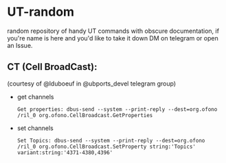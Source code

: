 # UT-random
random repository of handy UT commands with obscure documentation, if you're name is here and you'd like to take it down DM on telegram or open an Issue.

## CT (Cell BroadCast):
(courtesy of @lduboeuf in @ubports_devel telegram group)
* get channels
  ```
  Get properties: dbus-send --system --print-reply --dest=org.ofono /ril_0 org.ofono.CellBroadcast.GetProperties 
  ```
* set channels
  ```
  Set Topics: dbus-send --system --print-reply --dest=org.ofono /ril_0 org.ofono.CellBroadcast.SetProperty string:'Topics' variant:string:'4371-4380,4396'
  ```
